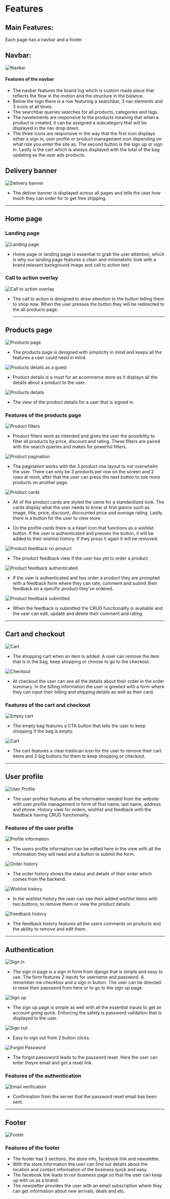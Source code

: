 # Features

## Main Features:

Each page has a navbar and a footer

## Navbar:

![Navbar](documentation/features/page-features/nav.png)

#### Features of the navbar

- The navbar features the brand log which is custom made piece that reflects the flow in the motion and the structure in the balance.
- Below the logo there is a row featuring a searchbar, 3 nav elements and 3 icons at all times.
- The searchbar queries searches for all products, categories and tags.
- The navelements are responsive to the products meaning that when a product is created, it can be assigned a subcategory that will be displayed in the nav drop down.
- The three icons are responsive in the way that the first icon displays either a sign in, user profile or product management icon depending on what role you enter the site as. The second button is the sign up or sign in. Lastly is the cart which is always displayed with the total of the bag updating as the user ads products.

## Delivery banner

![Delivery banner](documentation/features/page-features/delivery-banner.png)

- The deliver banner is displayed across all pages and tells the user how much they can order for to get free shipping.

---

## Home page

### Landing page

![Landing page](documentation/features/pages/landing-page.png)

- Home page or landing page is essential to grab the user attention, which is why our landing page features a clean and minimalistic look with a brand relevant background image and call to action text.

### Call to action overlay

![Call to action overlay](documentation/features/page-features/cta-overlay.png)

- The call to action is designed to draw attention to the button telling them to shop now. When the user presses the button they will be redirected to the all products page.

   ---

## Products page

![Products page](documentation/features/pages/products-page.png)

- The products page is designed with simplicity in mind and keeps all the features a user could need in mind. 

![Products details as a guest](documentation/features/pages/product-details-guest.png)

- Product details is a must for an ecommerce store as it displays all the details about a product to the user.

![Products details](documentation/features/pages/product-details.png)

- The view of the product details for a user that is signed in.

### Features of the products page

![Product filters](documentation/features/page-features/filters.png)

- Product filters work as intended and gives the user the possibility to filter all products by price, discount and rating. These filters are paired with the search queries and makes for powerful filters.

![Product pagination](documentation/features/page-features/pagination.png)

- The pagination works with the 3 product row layout to not overwhelm the user. There can only be 3 products per row on the screen and 2 rows at most, after that the user can press the next button to see more products on another page.

![Product cards](documentation/features/page-features/product-cards.png)

- All of the product cards are styled the same for a standardized look. The cards display what the user needs to know at first glance such as image, title, price, discount, discounted price and average rating. Lastly there is a button for the user to view more. 

- On the profile cards there is a heart icon that functions as a wishlist button. If the user is authenticated and presses the button, it will be added to their wishlist history. If they press it again it will be removed.

![Product feedback no product](documentation/features/page-features/feedbackform-not-auth.png)

- The product feedback view if the user has yet to order a product.

![Product feedback authenticated](documentation/features/page-features/feedbackform-auth.png)

- If the user is authenticated and has order a product they are prompted with a feedback form where they can rate, comment and submit their feedback on a specific product they've ordered.

![Product feedback submitted](documentation/features/page-features/feedback-submitted.png)

- When the feedback is submitted the CRUD functionality is avaliable and the user can edit, update and delete their comment and rating.

---

## Cart and checkout

![Cart](documentation/features/pages/checkout.png)

- The shopping cart when an item is added. A user can remove the item that is in the bag, keep shopping or choose to go to the checkout.

![Checkout](documentation/features/pages/checkout-guest.png)

- At checkout the user can see all the details about their order in the order summary. In the billing information the user is greeted with a form where they can input their billing and shipping details as well as their card.

### Features of the cart and checkout

![Empty cart](documentation/features/page-features/empty-cart.png)

- The empty bag features a CTA button that tells the user to keep shopping if the bag is empty.

![Cart](documentation/features/page-features/cart.png)

- The cart features a clear trashcan icon for the user to remove their cart items and 2 big buttons for them to keep shopping or checkout.


---

## User profile


![User Profile](documentation/features/pages/user-profile.png)

- The user profiles features all the information needed from the website with user profile management in form of first name, last name, address and phone. History view for orders, wishlist and feedback with the feedback having CRUD functionality. 

### Features of the user profile

![Profile information](documentation/features/page-features/user-details.png)

- The users profile information can be edited here in the view with all the information they will need and a button to submit the form.

![Order history](documentation/features/page-features/order-history.png)

- The order history shows the status and details of their order which comes from the backend.

![Wishlist history](documentation/features/page-features/wishlist-history.png)

- In the wishlist history the user can see their added wishlist items with two buttons, to remove them or view the product details.

![Feedback history](documentation/features/page-features/feedback-history.png)

- The feedback history features all the users comments on products and the ability to remove and edit them.

---

## Authentication

![Sign in](documentation/features/pages/signin.png)

- The sign in page is a sign in form from django that is simple and easy to use. The form features 2 inputs for username and password. A remember me checkbox and a sign in button. The user can be directed to reset their password from here or to go to the sign up page.

![Sign up](documentation/features/pages/sign-up.png)

- The sign up page is simple as well with all the essential inputs to get an account going quick. Enforcing the safety is password validation that is displayed to the user.

![Sign out](documentation/features/pages/signout.png)

- Easy to sign out from 2 button clicks.

![Forgot Password](documentation/features/pages/forgot-password.png)

- The forgot passsword leads to the password reset. Here the user can enter theyre email and get a reset link.

### Features of the authentication

![Email verification](documentation/features/page-features/email-verification.png)

- Confirmation from the server that the password reset email has been sent.

---


## Footer

![Footer](documentation/features/page-features/footer.png)

### Features of the footer

- The footer has 3 sections, the store info, facebook link and newsletter.
- With the store information the user can find out details about the location and contact information of the business quick and easy.
- The facebook link leads to our business page so that the user can keep up with us as a brand.
- The newsletter provides the user with an email subscription where they can get information about new arrivals, deals and etc.